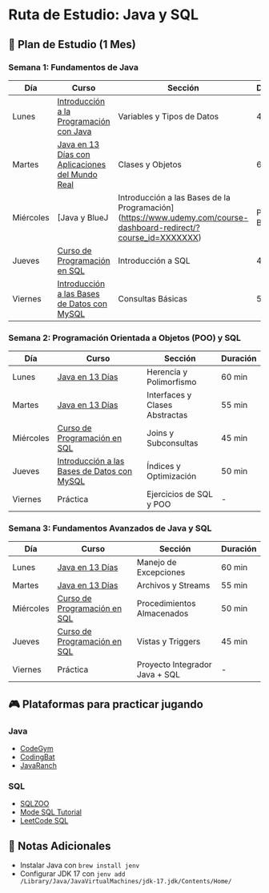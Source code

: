 # Ruta de Estudio: Java y SQL

## 📅 Plan de Estudio (1 Mes)

### Semana 1: Fundamentos de Java
| Día | Curso | Sección | Duración |
|----|--------|---------|----------|
| Lunes | [Introducción a la Programación con Java](https://www.udemy.com/course-dashboard-redirect/?course_id=5267724) | Variables y Tipos de Datos | 45 min |
| Martes | [Java en 13 Días con Aplicaciones del Mundo Real](https://www.udemy.com/course-dashboard-redirect/?course_id=XXXXXXX) | Clases y Objetos | 60 min |
| Miércoles | [Java y BlueJ | Introducción a las Bases de la Programación](https://www.udemy.com/course-dashboard-redirect/?course_id=XXXXXXX) | POO con BlueJ | 50 min |
| Jueves | [Curso de Programación en SQL](https://www.udemy.com/course-dashboard-redirect/?course_id=XXXXXXX) | Introducción a SQL | 40 min |
| Viernes | [Introducción a las Bases de Datos con MySQL](https://todocodeacademy.com/course/introduccion-a-las-bases-de-datos-con-mysql/) | Consultas Básicas | 50 min |

### Semana 2: Programación Orientada a Objetos (POO) y SQL
| Día | Curso | Sección | Duración |
|----|--------|---------|----------|
| Lunes | [Java en 13 Días](https://www.udemy.com/course-dashboard-redirect/?course_id=XXXXXXX) | Herencia y Polimorfismo | 60 min |
| Martes | [Java en 13 Días](https://www.udemy.com/course-dashboard-redirect/?course_id=XXXXXXX) | Interfaces y Clases Abstractas | 55 min |
| Miércoles | [Curso de Programación en SQL](https://www.udemy.com/course-dashboard-redirect/?course_id=XXXXXXX) | Joins y Subconsultas | 45 min |
| Jueves | [Introducción a las Bases de Datos con MySQL](https://todocodeacademy.com/course/introduccion-a-las-bases-de-datos-con-mysql/) | Índices y Optimización | 50 min |
| Viernes | Práctica | Ejercicios de SQL y POO | - |

### Semana 3: Fundamentos Avanzados de Java y SQL
| Día | Curso | Sección | Duración |
|----|--------|---------|----------|
| Lunes | [Java en 13 Días](https://www.udemy.com/course-dashboard-redirect/?course_id=XXXXXXX) | Manejo de Excepciones | 60 min |
| Martes | [Java en 13 Días](https://www.udemy.com/course-dashboard-redirect/?course_id=XXXXXXX) | Archivos y Streams | 55 min |
| Miércoles | [Curso de Programación en SQL](https://www.udemy.com/course-dashboard-redirect/?course_id=XXXXXXX) | Procedimientos Almacenados | 50 min |
| Jueves | [Curso de Programación en SQL](https://www.udemy.com/course-dashboard-redirect/?course_id=XXXXXXX) | Vistas y Triggers | 45 min |
| Viernes | Práctica | Proyecto Integrador Java + SQL | - |

## 🎮 Plataformas para practicar jugando
### Java
- [CodeGym](https://codegym.cc/)
- [CodingBat](https://codingbat.com/java)
- [JavaRanch](https://coderanch.com/forums)

### SQL
- [SQLZOO](https://sqlzoo.net/)
- [Mode SQL Tutorial](https://mode.com/sql-tutorial/)
- [LeetCode SQL](https://leetcode.com/problemset/database/)

## 📌 Notas Adicionales
- Instalar Java con `brew install jenv`
- Configurar JDK 17 con `jenv add /Library/Java/JavaVirtualMachines/jdk-17.jdk/Contents/Home/`

